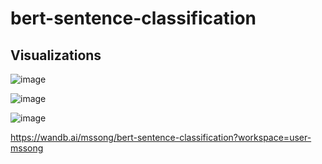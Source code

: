 # bert-sentence-classification


## Visualizations

![image](https://user-images.githubusercontent.com/95903180/202058844-8a70856b-aee7-4aac-919a-1ed219d3b1ff.png)


![image](https://user-images.githubusercontent.com/95903180/202058979-a5ed54e2-cbed-452f-96d0-8ab463114431.png)



![image](https://user-images.githubusercontent.com/95903180/201866729-e3e4f0b4-e4dd-469f-b342-2dc5c703a321.png)


https://wandb.ai/mssong/bert-sentence-classification?workspace=user-mssong
